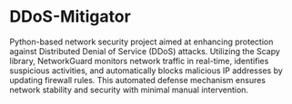 # DDoS-Mitigator
Python-based network security project aimed at enhancing protection against Distributed Denial of Service (DDoS) attacks. Utilizing the Scapy library, NetworkGuard monitors network traffic in real-time, identifies suspicious activities, and automatically blocks malicious IP addresses by updating firewall rules. This automated defense mechanism ensures network stability and security with minimal manual intervention.




